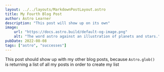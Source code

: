 ```yaml
---
layout: ../../layouts/MarkdownPostLayout.astro
title: My Fourth Blog Post
author: Astro Learner
description: "This post will show up on its own"
image:
    url: "https://docs.astro.build/default-og-image.png"
    alt: "The word astro against an illustration of planets and stars."
pubDate: 2022-08-08
tags: ["astro", "successes"]
---
```

This post should show up with my other blog posts, because `Astro.glob()` is returning a list of all my posts in order to create my list